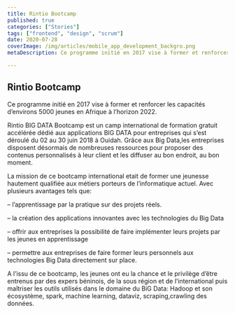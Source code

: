 ```yaml
---
title: Rintio Bootcamp
published: true
categories: ["Stories"]
tags: ["frontend", "design", "scrum"]
date: 2020-07-28
coverImage: /img/articles/mobile_app_development_backgro.png
metaDescription: Ce programme initié en 2017 vise à former et renforcer les capacités d’environs 5000 jeunes en Afrique à l’horizon 2022.

---
```


## Rintio Bootcamp

Ce programme initié en 2017 vise à former et renforcer les capacités d’environs 5000 jeunes en Afrique à l’horizon 2022.

Rintio BIG DATA Bootcamp est un camp international de formation gratuit accélérée dédié aux applications BIG DATA pour entreprises qui s’est déroulé du 02 au 30 juin 2018 à Ouidah. Grâce aux Big Data,les entreprises disposent désormais de nombreuses ressources pour proposer des contenus personnalisés à leur client et les diffuser au bon endroit, au bon moment.

La mission de ce bootcamp international etait de former une jeunesse hautement qualifiée aux métiers porteurs de l’informatique actuel. Avec plusieurs avantages tels que:

– l’apprentissage par la pratique sur des projets réels.

– la création des applications innovantes avec les technologies du Big Data

– offrir aux entreprises la possibilité de faire implémenter leurs projets par les jeunes en apprentissage

– permettre aux entreprises de faire former leurs personnels aux technologies Big Data directement sur place.

A l’issu de ce bootcamp, les jeunes ont eu la chance et le privilège d’être entrenus par des expers béninois, de la sous région et de l’international puis maîtriser les outils utilisés dans le domaine du BiG Data: Hadoop et son écosystème, spark, machine learning, dataviz, scraping,crawling des données.
